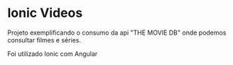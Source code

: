# Ionic Videos

Projeto exemplificando o consumo da api "THE MOVIE DB" onde podemos consultar filmes e séries.

Foi utilizado Ionic com Angular
